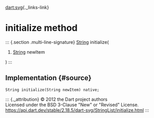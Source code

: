 [dart:svg](../../dart-svg/dart-svg-library){._links-link}

initialize method
=================

::: {.section .multi-line-signature}
[String](../../dart-core/string-class) initialize(

1.  [String](../../dart-core/string-class) newItem

)
:::

Implementation {#source}
--------------

``` {.language-dart data-language="dart"}
String initialize(String newItem) native;
```

::: {._attribution}
© 2012 the Dart project authors\
Licensed under the BSD 3-Clause \"New\" or \"Revised\" License.\
<https://api.dart.dev/stable/2.18.5/dart-svg/StringList/initialize.html>
:::
